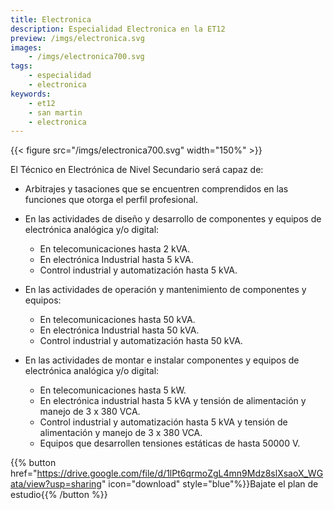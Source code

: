 ```yaml
---
title: Electronica
description: Especialidad Electronica en la ET12
preview: /imgs/electronica.svg
images:
    - /imgs/electronica700.svg
tags:
    - especialidad
    - electronica
keywords:
    - et12
    - san martin
    - electronica
---
```

{{< figure src="/imgs/electronica700.svg" width="150%" >}}

El Técnico en Electrónica de Nivel Secundario será capaz de:

- Arbitrajes y tasaciones que se encuentren comprendidos en las funciones que otorga el perfil profesional.
- En las actividades de diseño y desarrollo de componentes y equipos de electrónica analógica y/o digital:

    - En telecomunicaciones hasta 2 kVA.
    - En electrónica Industrial hasta 5 kVA.
    - Control industrial y automatización hasta 5 kVA.

- En las actividades de operación y mantenimiento de componentes y equipos:

    - En telecomunicaciones hasta 50 kVA.
    - En electrónica Industrial hasta 50 kVA.
    - Control industrial y automatización hasta 50 kVA.

- En las actividades de montar e instalar componentes y equipos de electrónica analógica y/o digital:

    - En telecomunicaciones hasta 5 kW.
    - En electrónica industrial hasta 5 kVA y tensión de alimentación y manejo de 3 x 380 VCA.
    - Control industrial y automatización hasta 5 kVA y tensión de alimentación y manejo de 3 x 380 VCA.
    - Equipos que desarrollen tensiones estáticas de hasta 50000 V.


{{% button href="https://drive.google.com/file/d/1lPt6qrmoZgL4mn9Mdz8slXsaoX_WGata/view?usp=sharing" icon="download" style="blue"%}}Bajate el plan de estudio{{% /button %}}

